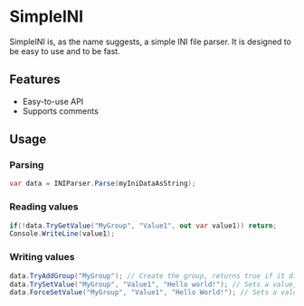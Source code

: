 # SimpleINI
SimpleINI is, as the name suggests, a simple INI file parser. It is designed to be easy to use and to be fast.

## Features
* Easy-to-use API
* Supports comments

## Usage
### Parsing
```cs
var data = INIParser.Parse(myIniDataAsString);
```
### Reading values
```cs
if(!data.TryGetValue("MyGroup", "Value1", out var value1)) return;
Console.WriteLine(value1);
```
### Writing values
```cs
data.TryAddGroup("MyGroup"); // Create the group, returns true if it didn't exist
data.TrySetValue("MyGroup", "Value1", "Hello world!"); // Sets a value, returns false if the group does not exist
data.ForceSetValue("MyGroup", "Value1", "Hello World!"); // Sets a value and creates the group if required
```